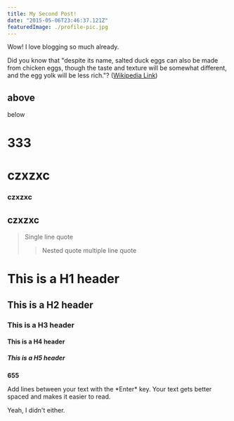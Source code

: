 ```yaml
---
title: My Second Post!
date: "2015-05-06T23:46:37.121Z"
featuredImage: ./profile-pic.jpg
---
```


Wow! I love blogging so much already.

Did you know that "despite its name, salted duck eggs can also be made from
chicken eggs, though the taste and texture will be somewhat different, and the
egg yolk will be less rich."?
([Wikipedia Link](http://en.wikipedia.org/wiki/Salted_duck_egg))

above
----
below

# 333
# czxzxc
### czxzxc 
## czxzxc

> Single line quote
>> Nested quote
>> multiple line
>> quote


# This is a H1 header
## This is a H2 header
### This is a H3 header
#### This is a H4 header
##### This is a H5 header

**655**  
<blockquote></blockquote>
Add lines between your text with the *Enter* key.
Your text gets better spaced and makes it easier to read.

Yeah, I didn't either.
